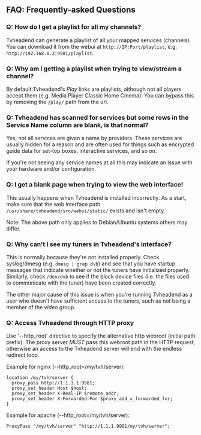 ## FAQ: Frequently-asked Questions

### Q: How do I get a playlist for all my channels?

Tvheadend can generate a playlist of all your mapped services (channels). You can download it from the webui at `http://IP:Port/playlist`, e.g. `http://192.168.0.2:9981/playlist`.

### Q: Why am I getting a playlist when trying to view/stream a channel?

By default Tvheadend's *Play* links are playlists, although not all players accept them (e.g. Media Player Classic Home Cinema). You can bypass this by removing the `/play/` path from the url.

### Q: Tvheadend has scanned for services but some rows in the Service Name column are blank, is that normal?

Yes, not all services are given a name by providers. These services are usually hidden for a reason and are often used for things such as encrypted guide data for set-top boxes, interactive services, and so on.

If you're not seeing any service names at all this may indicate an issue with your hardware and/or configuration.

### Q: I get a blank page when trying to view the web interface!

This usually happens when Tvheadend is installed incorrectly. As a start, make sure that the web interface path `/usr/share/tvheadend/src/webui/static/` exists and isn't empty. 

Note: The above path only applies to Debian/Ubuntu systems others may differ.

### Q: Why can't I see my tuners in Tvheadend's interface?

This is normally because they're not installed properly. Check syslog/dmesg (e.g. `dmesg | grep dvb`) and see that you have startup 
messages that indicate whether or not the tuners have initialized properly. Similarly, check `/dev/dvb` to 
see if the block device files (i.e. the files used to communicate with the tuner) have been created correctly.

The other major cause of this issue is when you're running Tvheadend as a user who doesn't have sufficient
access to the tuners, such as not being a member of the *video* group.

### Q: Access Tvheadend through HTTP proxy

Use '--http_root' directive to specify the alternative http webroot (initial
path prefix). The proxy server *MUST* pass this webroot path in the HTTP
request, otherwise an access to the Tvheadend server will end with
the endless redirect loop.

Example for nginx (--http_root=/my/tvh/server):

```
location /my/tvh/server {
  proxy_pass http://1.1.1.1:9981;
  proxy_set_header Host $host;
  proxy_set_header X-Real-IP $remote_addr;
  proxy_set_header X-Forwarded-For $proxy_add_x_forwarded_for;
}
```

Example for apache (--http_root=/my/tvh/server):

```
ProxyPass "/my/tvh/server" "http://1.1.1.9981/my/tvh/server";
```
